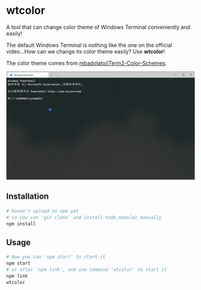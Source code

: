 # wtcolor

A tool that can change color theme of Windows Terminal conveniently and easily!

The default Windows Terminal is nothing like the one on the official video...How can we change its color theme easily? Use **wtcolor**!

The color theme comes from [mbadolato/iTerm2-Color-Schemes]( https://github.com/mbadolato/iTerm2-Color-Schemes ).

![preview](https://github.com/Crawler995/wtcolor/blob/master/doc/preview.gif)

## Installation

```bash
# haven't upload to npm yet
# so you can 'git clone' and install node_modules manually
npm install
```

## Usage

```bash
# Now you can 'npm start' to start it
npm start
# or after 'npm link', and use command 'wtcolor' to start it
npm link
wtcolor
```

